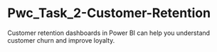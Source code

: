 # Pwc_Task_2-Customer-Retention
Customer retention dashboards in Power BI can help you understand customer churn and improve loyalty.
